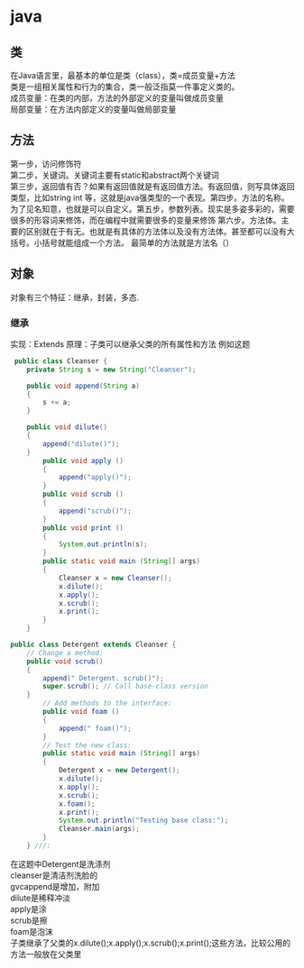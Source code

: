 # java

## 类  

在Java语言里，最基本的单位是类（class），类=成员变量+方法  
类是一组相关属性和行为的集合，类一般泛指莫一件事定义类的。  
成员变量：在类的内部，方法的外部定义的变量叫做成员变量  
局部变量：在方法内部定义的变量叫做局部变量

## 方法

第一步，访问修饰符  
第二步，关键词。关键词主要有static和abstract两个关键词  
第三步，返回值有否？如果有返回值就是有返回值方法。有返回值，则写具体返回类型，比如string int 等，这就是java强类型的一个表现。第四步。方法的名称。为了见名知意，也就是可以自定义。第五步，参数列表。现实是多姿多彩的，需要很多的形容词来修饰，而在编程中就需要很多的变量来修饰 第六步。方法体。主要的区别就在于有无。也就是有具体的方法体以及没有方法体。甚至都可以没有大括号。小括号就能组成一个方法。 最简单的方法就是方法名（）

## 对象

对象有三个特征：继承，封装，多态.

### 继承

实现：Extends 原理：子类可以继承父类的所有属性和方法
例如这题  

``` java
 public class Cleanser {
    private String s = new String("Cleanser");

    public void append(String a)
    {
        s += a;
    }

    public void dilute()
    {
        append("dilute()");
    }
        public void apply ()
        {
            append("apply()");
        }
        public void scrub ()
        {
            append("scrub()");
        }
        public void print ()
        {
            System.out.println(s);
        }
        public static void main (String[] args)
        {
            Cleanser x = new Cleanser();
            x.dilute();
            x.apply();
            x.scrub();
            x.print();
        }
    }
```  

```java
public class Detergent extends Cleanser {
    // Change a method:
    public void scrub()
    {
        append(" Detergent. scrub()");
        super.scrub(); // Call base-class version
    }
        // Add methods to the interface:
        public void foam ()
        {
            append(" foam()");
        }
        // Test the new class:
        public static void main (String[] args)
        {
            Detergent x = new Detergent();
            x.dilute();
            x.apply();
            x.scrub();
            x.foam();
            x.print();
            System.out.println("Testing base class:");
            Cleanser.main(args);
        }
    } ///:
```

在这题中Detergent是洗涤剂  
cleanser是清洁剂洗脸的  
gvcappend是增加，附加  
 dilute是稀释冲淡  
 apply是涂  
 scrub是擦  
 foam是泡沫  
 子类继承了父类的x.dilute();x.apply();x.scrub();x.print();这些方法，比较公用的方法一般放在父类里
